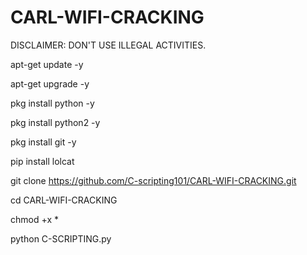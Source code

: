 # CARL-WIFI-CRACKING
DISCLAIMER:  DON'T USE ILLEGAL ACTIVITIES.


apt-get update -y

apt-get upgrade -y

pkg install python -y

pkg install python2 -y

pkg install git -y

pip install lolcat

git clone https://github.com/C-scripting101/CARL-WIFI-CRACKING.git

cd CARL-WIFI-CRACKING

chmod +x *

python C-SCRIPTING.py
